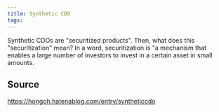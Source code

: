 ```yaml
---
title: Synthetic CDO
tags: 
---
```


Synthetic CDOs are "securitized products". Then, what does this "securitization" mean? In a word, securitization is "a mechanism that enables a large number of investors to invest in a certain asset in small amounts.

## Source
https://hongoh.hatenablog.com/entry/syntheticcdo
